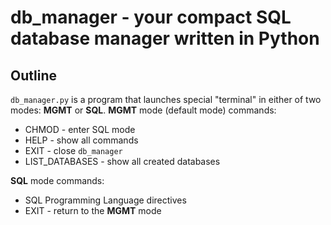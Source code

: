 # db_manager - your compact SQL database manager written in Python

## Outline

`db_manager.py` is a program that launches special "terminal" in either of two modes: **MGMT** or **SQL**.
**MGMT** mode (default mode) commands:
- CHMOD - enter SQL mode
- HELP - show all commands
- EXIT - close `db_manager` 
- LIST_DATABASES - show all created databases

**SQL** mode commands:
- SQL Programming Language directives
- EXIT - return to the **MGMT** mode